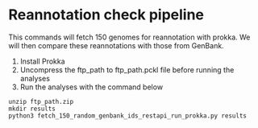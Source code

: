 
# Reannotation check pipeline

This commands will fetch 150 genomes for reannotation with prokka. We will then compare these reannotations with those from GenBank.

1. Install Prokka
2. Uncompress the ftp_path to ftp_path.pckl file before running the analyses
3. Run the analyses with the command below 

```
unzip ftp_path.zip
mkdir results
python3 fetch_150_random_genbank_ids_restapi_run_prokka.py results

```
